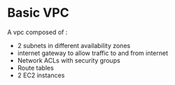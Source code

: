 # Basic VPC

A vpc composed of :

- 2 subnets in different availability zones
- internet gateway to allow traffic to and from internet
- Network ACLs with security groups
- Route tables
- 2 EC2 instances 